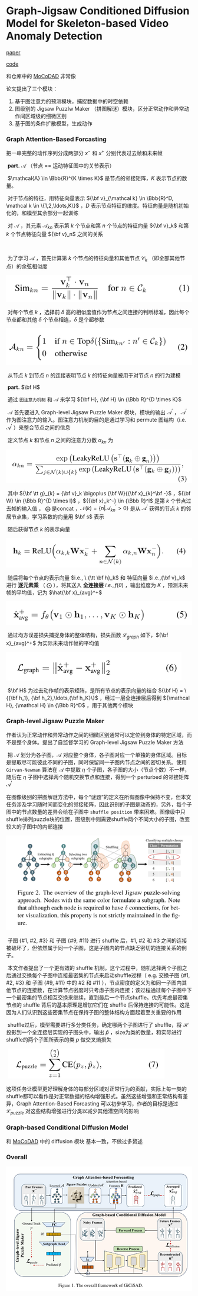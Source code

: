 # Graph-Jigsaw Conditioned Diffusion Model for Skeleton-based Video Anomaly Detection



[paper](https://arxiv.org/abs/2403.12172)

[code](https://github.com/karami7899/Graph-Jigsaw-Conditioned-Diffusion-Model-for-Skeleton-based-Video-Anomaly-Detection)



和仓库中的 [MoCoDAD](https://github.com/inaomIIsfarell/papers/tree/main/[ICCV2023]MoCoDAD) 非常像



论文提出了三个模块：

1. 基于图注意力的预测模块，捕捉数据中的时空依赖
2. 图级别的 Jigsaw Puzzlw Maker （拼图解谜）模块，区分正常动作和异常动作间区域级的细微区别
3. 基于图的条件扩散模型，生成动作



### Graph Attention-Based Forcasting

把一串完整的动作序列分成两部分 $x^{-}$ 和 $x^{+}$ 分别代表过去帧和未来帧

​	**part.** $\mathcal{A}$ （节点 == 运动特征图中的关节表示）

​		$\mathcal{A} \in \Bbb{R}^{K \times K}$ 是节点的邻接矩阵，$K$ 表示节点的数量。

​		对于节点的特征，用特征向量表示 ${\bf v}_{\mathcal k} \in \Bbb{R}^D, \mathcal k \in \{1,2,\ldots,K\}$ ，$D$ 表示节点特征的维度。特征向量是随机初始化的，和模型其余部分一起训练

​		对 $\mathcal A$ ，其元素 ${\mathcal A}_{kn}$ 表示第 $k$ 个节点和第 $n$ 个节点的特征向量 ${\bf v}_k$ 和第 $k$ 个节点特征向量 ${\bf v}_n$ 之间的关系

​	

​		为了学习 $\mathcal A$ ，首先计算第 $k$ 个节点的特征向量和其他节点 $\mathcal C_k$ （即全部其他节点）的余弦相似度

![formula_1](assets/formula_1.png)

​		对每个节点 $k$ ，选择前 $\delta$ 高的相似度值作为节点之间连接的判断标准，因此每个节点都和其他 $\delta$ 个节点相连，$\delta$ 是个超参数

![formula_2](assets/formula_2.png)

​		从节点 $k$ 到节点 $n$ 的连接表明节点 $k$ 的特征向量被用于对节点 $n$ 的行为建模



​	**part.** $\bf H$

​		通过 ``图注意力机制`` 和 $\mathcal A$ 来学习 ${\bf H}, {\bf H} \in {\Bbb R}^{D \times K}$ 

​		$\mathcal A$ 首先要进入 Graph-level Jigsaw Puzzle Maker 模块，模块的输出 ${\mathcal A}^{\prime}$ ， ${\mathcal A}^{\prime}$ 作为图注意力的输入。图注意力机制的目的是通过学习和 permute 图结构（i.e. ${\mathcal A}^{\prime}$ ）来整合节点之间的信息

​		定义节点 $k$ 和节点 $n$ 之间的注意力分数 ${\alpha}_{kn}$ 为

![fomula_3](assets/formula_3.png)

​		其中 ${\bf \tt g}_{k} = {\bf v}_k \bigoplus {\bf W}{{\bf x}_{k}^\bf -}$ ，${\bf W} \in {\Bbb R}^{D \times l}$ ，${{\bf x}_k^-} \in {\Bbb R}^l$ 是第 $k$ 个节点过去帧的输入值 ， $\bigoplus$ 是concat ，${\mathcal N}(k) = \{n|{\mathcal A}^{\prime}_{kn} > 0\}$ 是从 ${\mathcal A}^{\prime}$ 获得的节点 $k$ 的邻居节点集，学习系数的向量用 $\bf s$ 表示 



​		随后获得节点 $k$ 的表示向量

![formula_4](assets/formula_4.png)

​		随后将每个节点的表示向量  $i.e., \ {\tt \bf h}_k$  和 特征向量 $i.e.,{\bf v}_k$ 进行 **逐元素乘** （ $\bigodot$ ），将其送入 **全连接层** $i.e.,f(\theta)$ ，输出维度为 $K$ ，预测未来帧的平均值，记为 $\hat{\bf x}_{avg}^+$ 

![formula_5](assets/formula_5.png)

​		通过均方误差损失捕捉身体的整体结构，损失函数 ${\mathcal L}_{graph}$ 如下，${\bf x}_{avg}^+$ 为实际未来动作帧的平均值

![formula_6](assets/formula_6.png)

​		 $\bf H$ 为过去动作帧的表示矩阵，是所有节点的表示向量的结合 ${\bf H} = \{{\bf h_1}, {\bf h_2},\ldots,{\bf h_K}\}$ ，经过一层全连接层后得到 ${\mathcal H}, {\mathcal H} \in {\Bbb R}^D$ ，用于其他两个模块



### Graph-level Jigsaw Puzzle Maker

​		作者认为正常动作和异常动作之间的细微区别通常可以定位到身体的特定区域，而不是整个身体。提出了自监督学习的 Graph-level Jigsaw Puzzle Maker 方法

​		把 $\mathcal A$ 划分为各子图，$\mathcal A$ 对应整个身体，各子图对应一个单独的身体区域。目标是提取尽可能彼此不同的子图，同时保留同一子图内节点之间的密切关系。使用 ``Girvan-Newman`` 算法在 $\mathcal A$ 中提取 $\eta$ 个子图，各子图的大小（节点个数）不一样，随后在 $\eta$ 子图中选择两个随机交换节点和连接，得到一个 perturbed 的邻接矩阵 ${\mathcal A}^{\prime}$ 

​		在图像级别的拼图解谜方法中，每个“谜题”的定义在所有图像中保持不变，但本文任务涉及学习随时间而变化的邻接矩阵，因此识别的子图是动态的，另外，每个子图中的节点数量的差异会给在子图中 ``shuffle position`` 带来困难。图像级中只shuffle排列puzzle块的位置，图级别中则需要shuffle两个不同大小的子图，改变较大的子图中的内部连接

![figure_2](assets/figure_2.png)

​		子图 {#1, #2, #3} 和 子图 {#9, #11} 进行 shuffle 后，#1, #2 和 #3 之间的连接被破坏了，但依然属于同一个子图，这是子图内的节点缺乏密切的连接关系的例子。

​		本文作者提出了一个更有效的 shuffle 机制。这个过程中，随机选择两个子图之后通过交换每个子图中连接最密集的节点来启动shuffle过程（ e.g. 交换子图 {#1, #2, #3} 和 子图 {#9, #11} 中的 #2 和 #11 ），节点密度的定义为和同一子图内其他节点的连接数，在计算节点密度时只考虑子图内连接；该过程通过每个子图中下一个最密集的节点相互交换来继续，直到最后一个节点shuffle。优先考虑最密集节点的 shuffle 背后的基本原理是增加它们在 shuffle 后保持连接的可能性。这是因为人们认识到这些密集节点在保持子图的整体结构方面起着至关重要的作用

​		shuffle过后，模型需要进行多分类任务，确定哪两个子图进行了 shuffle，将 $\mathcal H$ 投影到一个全连接层实现的子图头中，输出 $\hat{p}$ ，size为类的数量，和实际进行shuffle的两个子图所表示的类 $p$ 做交叉熵损失

​		                                                           ![formula_7](assets/formula_7.png)

​		这项任务让模型更好理解身体的每部分区域对正常行为的贡献，实际上每一类的shuffle都可以看作是对正常数据的结构增强形式。虽然这些增强和正常结构有差异，Graph Attention-Based Forcasting 可以初步学习，作者的目标是通过 ${\mathcal L}_{puzzle}$ 对这些结构增强进行分类以减少其他潜空间的影响

### Graph-based Conditional Diffusion Model

和 [MoCoDAD](https://github.com/inaomIIsfarell/papers/tree/main/[ICCV2023]MoCoDAD) 中的 diffusion 模块 基本一致，不做过多赘述





### Overall 

![GiCiSAD](assets/GiCiSAD.png)